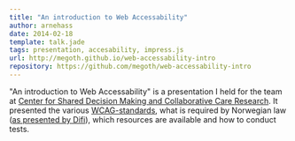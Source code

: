 ```yaml
---
title: "An introduction to Web Accessability"
author: arnehass
date: 2014-02-18
template: talk.jade
tags: presentation, accesability, impress.js
url: http://megoth.github.io/web-accessability-intro
repository: https://github.com/megoth/web-accessability-intro
---
```


"An introduction to Web Accessability" is a presentation I held for the team at [Center for Shared Decision Making and Collaborative Care Research](http://communicaretools.org/about/organisasjon/). It presented the various [WCAG-standards](http://www.w3.org/WAI/intro/wcag), what is required by Norwegian law ([as presented by Difi](http://uu.difi.no/)), which resources are available and how to conduct tests.